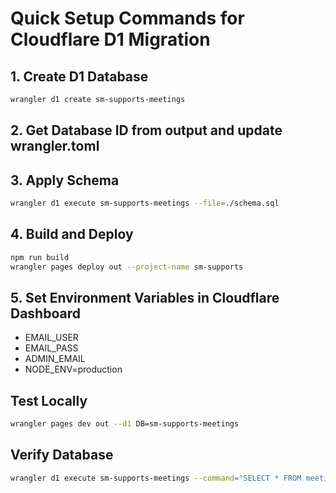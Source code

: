 # Quick Setup Commands for Cloudflare D1 Migration

## 1. Create D1 Database
```bash
wrangler d1 create sm-supports-meetings
```

## 2. Get Database ID from output and update wrangler.toml

## 3. Apply Schema
```bash
wrangler d1 execute sm-supports-meetings --file=./schema.sql
```

## 4. Build and Deploy
```bash
npm run build
wrangler pages deploy out --project-name sm-supports
```

## 5. Set Environment Variables in Cloudflare Dashboard
- EMAIL_USER
- EMAIL_PASS  
- ADMIN_EMAIL
- NODE_ENV=production

## Test Locally
```bash
wrangler pages dev out --d1 DB=sm-supports-meetings
```

## Verify Database
```bash
wrangler d1 execute sm-supports-meetings --command="SELECT * FROM meetings;"
```
